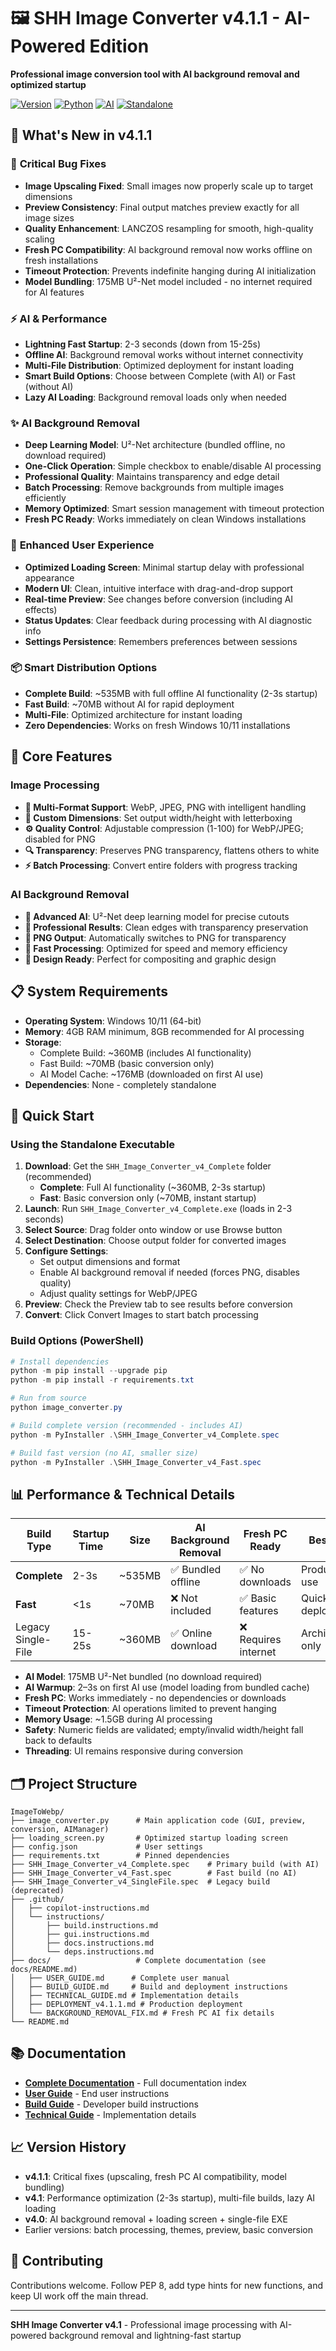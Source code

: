 # 🖼️ SHH Image Converter v4.1.1 - AI-Powered Edition

**Professional image conversion tool with AI background removal and optimized startup**

[![Version](https://img.shields.io/badge/Version-4.1.1-blue.svg)](https://github.com/LWR95/ImageToWebp)
[![Python](https://img.shields.io/badge/Python-3.13-green.svg)](https://python.org)
[![AI](https://img.shields.io/badge/AI-U²Net%20Background%20Removal-orange.svg)](https://github.com/danielgatis/rembg)
[![Standalone](https://img.shields.io/badge/Deployment-Multi--File%20EXE-red.svg)](https://pyinstaller.org)

## 🚀 **What's New in v4.1.1**

### 🐛 **Critical Bug Fixes**
- **Image Upscaling Fixed**: Small images now properly scale up to target dimensions
- **Preview Consistency**: Final output matches preview exactly for all image sizes
- **Quality Enhancement**: LANCZOS resampling for smooth, high-quality scaling
- **Fresh PC Compatibility**: AI background removal now works offline on fresh installations
- **Timeout Protection**: Prevents indefinite hanging during AI initialization
- **Model Bundling**: 175MB U²-Net model included - no internet required for AI features

### ⚡ **AI & Performance**
- **Lightning Fast Startup**: 2-3 seconds (down from 15-25s)
- **Offline AI**: Background removal works without internet connectivity
- **Multi-File Distribution**: Optimized deployment for instant loading
- **Smart Build Options**: Choose between Complete (with AI) or Fast (without AI)
- **Lazy AI Loading**: Background removal loads only when needed

### ✨ **AI Background Removal**
- **Deep Learning Model**: U²-Net architecture (bundled offline, no download required)
- **One-Click Operation**: Simple checkbox to enable/disable AI processing
- **Professional Quality**: Maintains transparency and edge detail
- **Batch Processing**: Remove backgrounds from multiple images efficiently
- **Memory Optimized**: Smart session management with timeout protection
- **Fresh PC Ready**: Works immediately on clean Windows installations

### 🎨 **Enhanced User Experience**
- **Optimized Loading Screen**: Minimal startup delay with professional appearance
- **Modern UI**: Clean, intuitive interface with drag-and-drop support
- **Real-time Preview**: See changes before conversion (including AI effects)
- **Status Updates**: Clear feedback during processing with AI diagnostic info
- **Settings Persistence**: Remembers preferences between sessions

### 📦 **Smart Distribution Options**
- **Complete Build**: ~535MB with full offline AI functionality (2-3s startup)
- **Fast Build**: ~70MB without AI for rapid deployment
- **Multi-File**: Optimized architecture for instant loading
- **Zero Dependencies**: Works on fresh Windows 10/11 installations

## 🎯 **Core Features**

### **Image Processing**
- **🔄 Multi-Format Support**: WebP, JPEG, PNG with intelligent handling
- **📏 Custom Dimensions**: Set output width/height with letterboxing
- **⚙️ Quality Control**: Adjustable compression (1-100) for WebP/JPEG; disabled for PNG
- **🔍 Transparency**: Preserves PNG transparency, flattens others to white
- **⚡ Batch Processing**: Convert entire folders with progress tracking

### **AI Background Removal**
- **🤖 Advanced AI**: U²-Net deep learning model for precise cutouts
- **🎯 Professional Results**: Clean edges with transparency preservation
- **💾 PNG Output**: Automatically switches to PNG for transparency
- **🚀 Fast Processing**: Optimized for speed and memory efficiency
- **🎨 Design Ready**: Perfect for compositing and graphic design

## 📋 **System Requirements**

- **Operating System**: Windows 10/11 (64-bit)
- **Memory**: 4GB RAM minimum, 8GB recommended for AI processing
- **Storage**: 
  - Complete Build: ~360MB (includes AI functionality)
  - Fast Build: ~70MB (basic conversion only)
  - AI Model Cache: ~176MB (downloaded on first AI use)
- **Dependencies**: None - completely standalone

## 🚀 **Quick Start**

### **Using the Standalone Executable**

1. **Download**: Get the `SHH_Image_Converter_v4_Complete` folder (recommended)
   - **Complete**: Full AI functionality (~360MB, 2-3s startup)
   - **Fast**: Basic conversion only (~70MB, instant startup)
2. **Launch**: Run `SHH_Image_Converter_v4_Complete.exe` (loads in 2-3 seconds)
3. **Select Source**: Drag folder onto window or use Browse button
4. **Select Destination**: Choose output folder for converted images
5. **Configure Settings**:
   - Set output dimensions and format
   - Enable AI background removal if needed (forces PNG, disables quality)
   - Adjust quality settings for WebP/JPEG
6. **Preview**: Check the Preview tab to see results before conversion
7. **Convert**: Click Convert Images to start batch processing

### **Build Options (PowerShell)**
```powershell
# Install dependencies
python -m pip install --upgrade pip
python -m pip install -r requirements.txt

# Run from source
python image_converter.py

# Build complete version (recommended - includes AI)
python -m PyInstaller .\SHH_Image_Converter_v4_Complete.spec

# Build fast version (no AI, smaller size)
python -m PyInstaller .\SHH_Image_Converter_v4_Fast.spec
```

## 📊 **Performance & Technical Details**

| Build Type | Startup Time | Size | AI Background Removal | Fresh PC Ready | Best For |
|------------|-------------|------|---------------------|----------------|----------|
| **Complete** | 2-3s | ~535MB | ✅ Bundled offline | ✅ No downloads | Production use |
| **Fast** | <1s | ~70MB | ❌ Not included | ✅ Basic features | Quick deployment |
| Legacy Single-File | 15-25s | ~360MB | ✅ Online download | ❌ Requires internet | Archive only |

- **AI Model**: 175MB U²-Net bundled (no download required)
- **AI Warmup**: 2–3s on first AI use (model loading from bundled cache)
- **Fresh PC**: Works immediately - no dependencies or downloads
- **Timeout Protection**: AI operations limited to prevent hanging
- **Memory Usage**: ~1.5GB during AI processing
- **Safety**: Numeric fields are validated; empty/invalid width/height fall back to defaults
- **Threading**: UI remains responsive during conversion

## 🗂️ **Project Structure**

```
ImageToWebp/
├── image_converter.py      # Main application code (GUI, preview, conversion, AIManager)
├── loading_screen.py       # Optimized startup loading screen
├── config.json             # User settings
├── requirements.txt        # Pinned dependencies
├── SHH_Image_Converter_v4_Complete.spec    # Primary build (with AI)
├── SHH_Image_Converter_v4_Fast.spec        # Fast build (no AI)
├── SHH_Image_Converter_v4_SingleFile.spec  # Legacy build (deprecated)
├── .github/
│   ├── copilot-instructions.md
│   └── instructions/
│       ├── build.instructions.md
│       ├── gui.instructions.md
│       ├── docs.instructions.md
│       └── deps.instructions.md
├── docs/                   # Complete documentation (see docs/README.md)
│   ├── USER_GUIDE.md      # Complete user manual
│   ├── BUILD_GUIDE.md     # Build and deployment instructions
│   ├── TECHNICAL_GUIDE.md # Implementation details
│   ├── DEPLOYMENT_v4.1.1.md # Production deployment
│   └── BACKGROUND_REMOVAL_FIX.md # Fresh PC AI fix details
└── README.md
```

## 📚 **Documentation**

- **[Complete Documentation](docs/README.md)** - Full documentation index
- **[User Guide](docs/USER_GUIDE.md)** - End user instructions
- **[Build Guide](docs/BUILD_GUIDE.md)** - Developer build instructions
- **[Technical Guide](docs/TECHNICAL_GUIDE.md)** - Implementation details

## 📈 **Version History**

- **v4.1.1**: Critical fixes (upscaling, fresh PC AI compatibility, model bundling)
- **v4.1**: Performance optimization (2-3s startup), multi-file builds, lazy AI loading
- **v4.0**: AI background removal + loading screen + single-file EXE
- Earlier versions: batch processing, themes, preview, basic conversion

## 🤝 **Contributing**

Contributions welcome. Follow PEP 8, add type hints for new functions, and keep UI work off the main thread.

---

**SHH Image Converter v4.1** - Professional image processing with AI-powered background removal and lightning-fast startup
